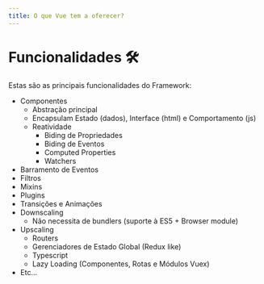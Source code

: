 ```yaml
---
title: O que Vue tem a oferecer?
---
```


# Funcionalidades :hammer_and_wrench:

Estas são as principais funcionalidades do Framework:

- Componentes
  - Abstração principal
  - Encapsulam Estado (dados), Interface (html) e Comportamento (js)
  - Reatividade
    - Biding de Propriedades
    - Biding de Eventos
    - Computed Properties
    - Watchers
- Barramento de Eventos
- Filtros
- Mixins
- Plugins
- Transições e Animações
- Downscaling
  - Não necessita de bundlers (suporte à ES5 + Browser module)
- Upscaling
  - Routers
  - Gerenciadores de Estado Global (Redux like)
  - Typescript
  - Lazy Loading (Componentes, Rotas e Módulos Vuex)
- Etc...
